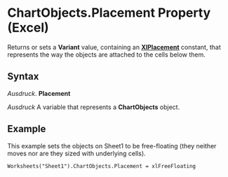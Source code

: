 
# ChartObjects.Placement Property (Excel)

Returns or sets a  **Variant** value, containing an **[XlPlacement](ad52cbf4-3d51-d9fe-5e31-be181f7775d3.md)** constant, that represents the way the objects are attached to the cells below them.


## Syntax

 _Ausdruck_. **Placement**

 _Ausdruck_ A variable that represents a **ChartObjects** object.


## Example

This example sets the objects on Sheet1 to be free-floating (they neither moves nor are they sized with underlying cells).


```
Worksheets("Sheet1").ChartObjects.Placement = xlFreeFloating
```

